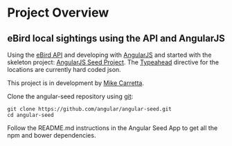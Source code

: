 # Project Overview

## eBird local sightings using the API and AngularJS

Using the [eBird API][eBird] and developing with [AngularJS][angular] and started with the skeleton project: [AngularJS Seed Project][seed]. The [Typeahead][typeahead] directive for the locations are currently hard coded json.

This project is in development by [Mike Carretta][mike].

Clone the angular-seed repository using [git][git]:

```
git clone https://github.com/angular/angular-seed.git
cd angular-seed
```

Follow the README.md instructions in the Angular Seed App to get all the npm and bower dependencies.

[eBird]: https://confluence.cornell.edu/display/CLOISAPI/eBird+API+1.1
[angular]: https://angularjs.org/
[seed]: https://github.com/angular/angular-seed
[typeahead]: http://angular-ui.github.io/bootstrap/
[mike]: http://mikecarretta.github.io/
[git]: http://git-scm.com/